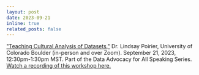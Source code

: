 ```yaml
---
layout: post
date: 2023-09-21
inline: true
related_posts: false
---
```


["Teaching Cultural Analysis of Datasets,"]({{site.baseurl}}/teaching-cultural-analysis-of-datasets/) Dr. Lindsay Poirier, University of Colorado Boulder (in-person and over Zoom). September 21, 2023, 12:30pm-1:30pm MST. Part of the Data Advocacy for All Speaking Series. [Watch a recording of this workshop here.](https://www.youtube.com/watch?v=F8xikOzznKA)
